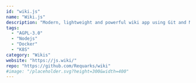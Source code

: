 ```yaml
---
id: "wiki.js"
name: "Wiki.js"
description: "Modern, lightweight and powerful wiki app using Git and Markdown."
tags:
  - "AGPL-3.0"
  - "Nodejs"
  - "Docker"
  - "K8S"
category: "Wikis"
website: "https://js.wiki/"
repo: "https://github.com/Requarks/wiki"
#image: "/placeholder.svg?height=300&width=400"
---
```


